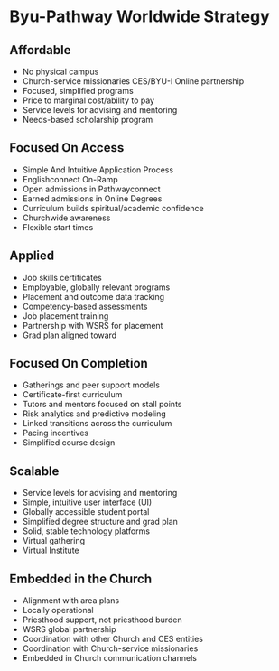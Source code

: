 # Byu-Pathway Worldwide Strategy

## Affordable

- No physical campus
- Church-service missionaries CES/BYU-I Online partnership
- Focused, simplified programs
- Price to marginal cost/ability to pay
- Service levels for advising and mentoring
- Needs-based scholarship program

## Focused On Access

- Simple And Intuitive Application Process
- Englishconnect On-Ramp
- Open admissions in Pathwayconnect
- Earned admissions in Online Degrees
- Curriculum builds spiritual/academic confidence
- Churchwide awareness
- Flexible start times

## Applied

- Job skills certificates
- Employable, globally relevant programs
- Placement and outcome data tracking
- Competency-based assessments
- Job placement training
- Partnership with WSRS for placement
- Grad plan aligned toward

## Focused On Completion

- Gatherings and peer support models
- Certificate-first curriculum
- Tutors and mentors focused on stall points
- Risk analytics and predictive modeling
- Linked transitions across the curriculum
- Pacing incentives
- Simplified course design

## Scalable

- Service levels for advising and mentoring
- Simple, intuitive user interface (UI)
- Globally accessible student portal
- Simplified degree structure and grad plan
- Solid, stable technology platforms
- Virtual gathering
- Virtual Institute

## Embedded in the Church

- Alignment with area plans
- Locally operational
- Priesthood support, not priesthood burden
- WSRS global partnership
- Coordination with other Church and CES entities
- Coordination with Church-service missionaries
- Embedded in Church communication channels

